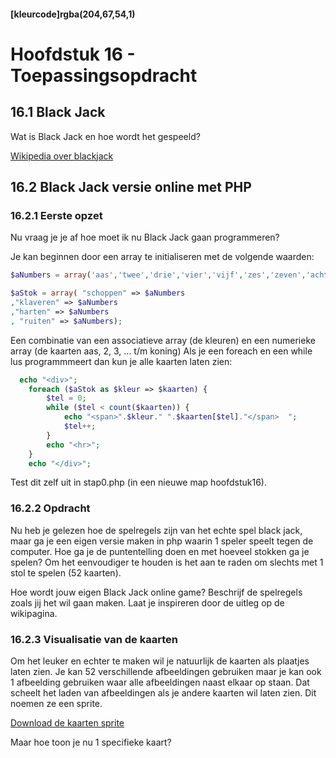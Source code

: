 #### [kleurcode]rgba(204,67,54,1)

#  Hoofdstuk 16 - Toepassingsopdracht  

## 16.1 Black Jack

Wat is Black Jack en hoe wordt het gespeeld?

[Wikipedia over blackjack](https://nl.wikipedia.org/wiki/Blackjack)

## 16.2 Black Jack versie online met PHP

### 16.2.1 Eerste opzet

Nu vraag je je af hoe moet ik nu Black Jack gaan programmeren?

Je kan beginnen door een array te initialiseren met de volgende waarden:
~~~php
$aNumbers = array('aas','twee','drie','vier','vijf','zes','zeven','acht','negen','tien','boer','vrouw','heer');

$aStok = array( "schoppen" => $aNumbers
,"klaveren" => $aNumbers
,"harten" => $aNumbers
, "ruiten" => $aNumbers);

~~~
Een combinatie van een associatieve array (de kleuren) en een numerieke array (de kaarten aas, 2, 3, ... t/m koning)
Als je een foreach en een while lus programmmeert dan kun je alle kaarten laten zien:
~~~php
  echo "<div>";
    foreach ($aStok as $kleur => $kaarten) {
        $tel = 0;
        while ($tel < count($kaarten)) {
            echo "<span>".$kleur." ".$kaarten[$tel]."</span>  ";
            $tel++;
        }
        echo "<hr>";
    }
    echo "</div>";
~~~

Test dit zelf uit in stap0.php (in een nieuwe map hoofdstuk16).

### 16.2.2 Opdracht 

Nu heb je gelezen hoe de spelregels zijn van het echte spel black jack, maar ga je een eigen versie maken in php waarin 1 speler 
speelt tegen de computer. Hoe ga je de puntentelling doen en met hoeveel stokken ga je spelen?
Om het eenvoudiger te houden is het aan te raden om slechts met 1 stol te spelen (52 kaarten).

Hoe wordt jouw eigen Black Jack online game? Beschrijf de spelregels zoals jij het wil gaan maken. Laat je inspireren door de uitleg op de wikipagina.

### 16.2.3 Visualisatie van de kaarten

Om het leuker en echter te maken wil je natuurlijk de kaarten als plaatjes laten zien. Je kan 52 verschillende afbeeldingen gebruiken maar je kan ook 1 afbeelding gebruiken waar alle afbeeldingen naast elkaar op staan.
Dat scheelt het laden van afbeeldingen als je andere kaarten wil laten zien. Dit noemen ze een sprite.

[Download de kaarten sprite](https://github.com/ictacademiekw1c/opdrachten-repository/blob/master/php/p3/images/cards.png?raw=true)

Maar hoe toon je nu 1 specifieke kaart?

